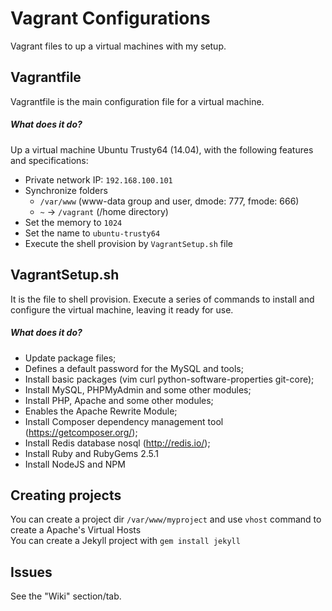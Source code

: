 # Vagrant Configurations

Vagrant files to up a virtual machines with my setup.

## Vagrantfile

Vagrantfile is the main configuration file for a virtual machine.

##### What does it do?

Up a virtual machine Ubuntu Trusty64 (14.04), with the following features and specifications:

- Private network IP: `192.168.100.101`
- Synchronize folders
  - `/var/www` (www-data group and user, dmode: 777, fmode: 666)
  - `~` -> `/vagrant` (/home directory)
- Set the memory to `1024`
- Set the name to `ubuntu-trusty64`
- Execute the shell provision by `VagrantSetup.sh` file

## VagrantSetup.sh

It is the file to shell provision. Execute a series of commands to install and configure the virtual machine, leaving it ready for use.

##### What does it do?

- Update package files;
- Defines a default password for the MySQL and tools;
- Install basic packages (vim curl python-software-properties git-core);
- Install MySQL, PHPMyAdmin and some other modules;
- Install PHP, Apache and some other modules;
- Enables the Apache Rewrite Module;
- Install Composer dependency management tool (https://getcomposer.org/);
- Install Redis database nosql (http://redis.io/);
- Install Ruby and RubyGems 2.5.1
- Install NodeJS and NPM

## Creating projects

You can create a project dir `/var/www/myproject` and use `vhost` command to create a Apache's Virtual Hosts   
You can create a Jekyll project with `gem install jekyll`

## Issues

See the "Wiki" section/tab.
